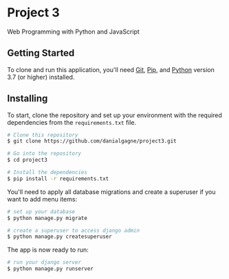 # Project 3

Web Programming with Python and JavaScript

## Getting Started

To clone and run this application, you'll need [Git](https://git-scm.com), [Pip](https://pip.pypa.io/en/stable/installing/), and [Python](https://www.python.org/) version 3.7 (or higher) installed.

## Installing

To start, clone the repository and set up your environment with the required dependencies from the `requirements.txt` file.

```bash
# Clone this repository
$ git clone https://github.com/danialgagne/project3.git

# Go into the repository
$ cd project3

# Install the dependencies
$ pip install -r requirements.txt
```

You'll need to apply all database migrations and create a superuser if you want to add menu items:

```bash
# set up your database
$ python manage.py migrate

# create a superuser to access django admin
$ python manage.py createsuperuser
```

The app is now ready to run:

```bash
# run your django server
$ python manage.py runserver
```